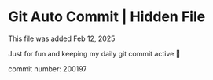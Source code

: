 # Git Auto Commit | Hidden File

This file was added Feb 12, 2025

Just for fun and keeping my daily git commit active 🤪

commit number: 200197
